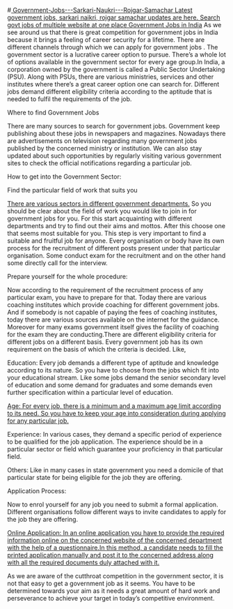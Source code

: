 #<a href="https://www.sarkariresult123.com/government-jobs-sarkari-naukri-rojgar-samachar.html"> Government-Jobs---Sarkari-Naukri---Rojgar-Samachar
Latest government jobs, sarkari naikri, rojgar samachar updates are here. Search govt jobs of multiple website at one place
Government Jobs in India</a>
As we see around us that there is great competition for government jobs in India because it brings a feeling of career security for a lifetime. There are different channels through which we can apply for government jobs . The government sector is a lucrative career option to pursue. There’s a whole lot of options available in the government sector for every age group.In India, a corporation owned by the government is called a Public Sector Undertaking (PSU). Along with PSUs, there are various ministries, services and other institutes where there’s a great career option one can search for. Different jobs demand different eligibility criteria according to the aptitude that is needed to fulfil the requirements of the job.

Where to find Government Jobs

 There are many sources to search for government jobs. Government keep publishing about these jobs in newspapers and magazines. Nowadays there are advertisements on television regarding many government jobs published by the concerned ministry or institution. We can also stay updated about such opportunities by regularly visiting various government sites to check the official notifications regarding a particular job.

How to get into the Government Sector:

Find the particular field of work that suits you

<a href="https://www.sarkariresult123.com/government-jobs-sarkari-naukri-rojgar-samachar.html">There are various sectors in different government departments.</a> So you should be clear about the field of work you would like to join in for government jobs for you. For this start acquainting with different departments and try to find out their aims and mottos. After this choose one that seems most suitable for you. This step is very important to find a suitable and fruitful job for anyone. Every organisation or body have its own process for the recruitment of different posts present under that particular organisation. Some conduct exam for the recruitment and on the other hand some directly call for the interview.

Prepare yourself for the whole procedure:

Now according to the requirement of the recruitment process of any particular exam, you have to prepare for that. Today there are various coaching institutes which provide coaching for different government jobs. And if somebody is not capable of paying the fees of coaching institutes, today there are various sources available on the internet for the guidance. Moreover for many exams government itself gives the facility of coaching for the exam they are conducting.There are different eligibility criteria for different jobs on a different basis. Every government job has its own requirement on the basis of which the criteria is decided. Like,

Education: Every job demands a different type of aptitude and knowledge according to its nature. So you have to choose from the jobs which fit into your educational stream. Like some jobs demand the senior secondary level of education and some demand for graduates and some demands even further specification within a particular level of education.

<a href="https://www.sarkariresult123.com/government-jobs-sarkari-naukri-rojgar-samachar.html">Age: For every job, there is a minimum and a maximum age limit according to its need. So you have to keep your age into consideration during applying for any particular job.</a>

Experience: In various cases, they demand a specific period of experience to be qualified for the job application. The experience should be in a particular sector or field which guarantee your proficiency in that particular field.

Others: Like in many cases in state government you need a domicile of that particular state for being eligible for the job they are offering.

Application Process:

Now to enrol yourself for any job you need to submit a formal application. Different organisations follow different ways to invite candidates to apply for the job they are offering.

<a href="https://www.sarkariresult123.com/government-jobs-sarkari-naukri-rojgar-samachar.html">Online Application: In an online application you have to provide the required information online on the concerned website of the concerned department with the help of a questionnaire.In this method, a candidate needs to fill the printed application manually and post it to the concerned address along with all the required documents duly attached with it.</a>

As we are aware of the cutthroat competition in the government sector, it is not that easy to get a government job as it seems. You have to be determined towards your aim as it needs a great amount of hard work and perseverance to achieve your target in today’s competitive environment.
